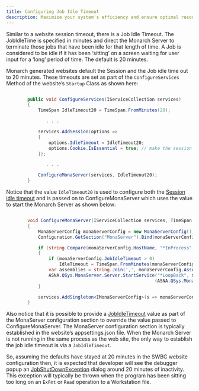 ```yaml
---
title: Configuring Job Idle Timeout
description: Maximize your system's efficiency and ensure optimal resource utilization with our step-by-step guide on Configuring Job Idle Timeout. This essential guide is tailored for system administrators and IT professionals looking to effectively manage job processes by setting appropriate idle timeouts. By adjusting the idle timeout settings, you can prevent unnecessary resource consumption by idle jobs, enhancing system performance and reliability. Whether you're working in a cloud computing environment, managing a server, or overseeing a network of computers, this guide provides the insights and instructions needed to fine-tune your job management strategy for better operational efficiency.
---
```


Similar to a website session timeout, there is a Job Idle Timeout. The JobIdleTime is specified in minutes and direct the Monarch Server to terminate those jobs that have been idle for that length of time.  A Job is considered to be idle if it has been ‘sitting’ on a screen waiting for user input for a ‘long’ period of time.  The default is 20 minutes.

Monarch generated websites default the Session and the Job idle time out to 20 minutes.  These timeouts are set as part of the `ConfigureServices` Method of the website’s `Startup` Class as shown here:

```cs

        public void ConfigureServices(IServiceCollection services)
        {
            TimeSpan IdleTimeout20 = TimeSpan.FromMinutes(20);

               . . . 

            services.AddSession(options =>
            {
                options.IdleTimeout = IdleTimeout20;
                options.Cookie.IsEssential = true; // make the session cookie Essential -- Problematic for DGPR??
            });

               . . . 

            ConfigureMonaServer(services, IdleTimeout20);
        }
```

Notice that the value `IdleTimeout20` is used to configure both the [Session idle timeout](https://learn.microsoft.com/en-us/aspnet/core/fundamentals/app-state#session-options) and is passed on to ConfigureMonaServer which uses the value to start the Monarch Server as shown below:

```cs

        void ConfigureMonaServer(IServiceCollection services, TimeSpan IdleTimeout)
        {
            MonaServerConfig monaServerConfig = new MonaServerConfig();
            Configuration.GetSection("MonaServer").Bind(monaServerConfig);

            if (string.Compare(monaServerConfig.HostName, "*InProcess", true) == 0)
            {
                if (monaServerConfig.JobIdleTimeout > 0)
                    IdleTimeout = TimeSpan.FromMinutes(monaServerConfig.JobIdleTimeout);
                var assemblies = string.Join(',', monaServerConfig.AssemblyList.ToArray());
                ASNA.QSys.MonaServer.Server.StartService("*LoopBack", monaServerConfig.Port, IdleTimeout, assemblies,
                                                        (ASNA.QSys.MonaServer.TraceOptions)monaServerConfig.TraceOption, false);
            }

            services.AddSingleton<IMonaServerConfig>(s => monaServerConfig);
        }
```

Also notice that it is possible to provide a [JobIdleTimeout](configure-expo-website.html#monaserver) value as part of the MonaServer configuration section to override the value passed to ConfigureMonaServer. The MonaServer configuration section is typically established in the website’s appsettings.json file. When the Monarch Server is not running in the same process as the web site, the only way to establish the job idle timeout is via a `JobIdleTimeout`.

So, assuming the defaults have stayed at 20 minutes in the SWBC website configuration then, it is expected that developer will see the debugger popup an [JobShutDownException](/reference/runtime/qsys-runtime-job-support/shutting-down-exception.html) dialog around 20 minutes of inactivity. This exception will typically be thrown when the program has been sitting too long on an `ExFmt` or `Read` operation to a Workstation file.


